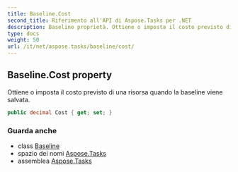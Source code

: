 ```yaml
---
title: Baseline.Cost
second_title: Riferimento all'API di Aspose.Tasks per .NET
description: Baseline proprietà. Ottiene o imposta il costo previsto di una risorsa quando la baseline viene salvata.
type: docs
weight: 50
url: /it/net/aspose.tasks/baseline/cost/
---
```

## Baseline.Cost property

Ottiene o imposta il costo previsto di una risorsa quando la baseline viene salvata.

```csharp
public decimal Cost { get; set; }
```

### Guarda anche

* class [Baseline](../)
* spazio dei nomi [Aspose.Tasks](../../baseline/)
* assemblea [Aspose.Tasks](../../../)


